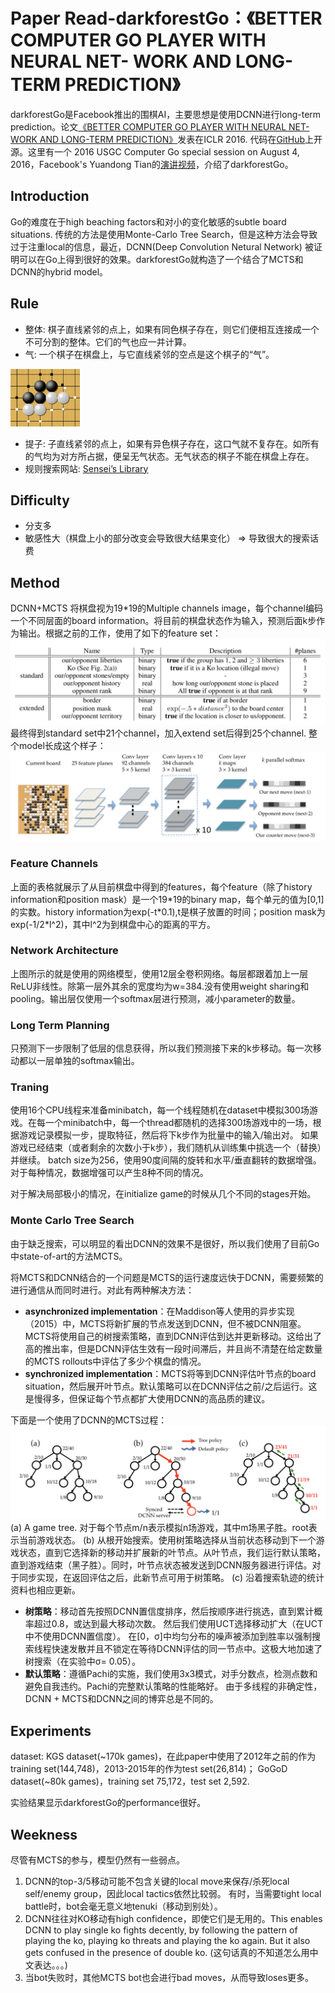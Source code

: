 # Paper Read-darkforestGo：《BETTER COMPUTER GO PLAYER WITH NEURAL NET- WORK AND LONG-TERM PREDICTION》

darkforestGo是Facebook推出的围棋AI，主要思想是使用DCNN进行long-term prediction。论文[《BETTER COMPUTER GO PLAYER WITH NEURAL NET- WORK AND LONG-TERM PREDICTION》](https://arxiv.org/abs/1511.06410)发表在ICLR 2016. 代码在[GitHub](https://github.com/facebookresearch/darkforestGo)上开源。这里有一个 2016 USGC Computer Go special session on August 4, 2016，Facebook's Yuandong Tian的[演讲视频](https://www.youtube.com/watch?v=_DBnE2goAu4)，介绍了darkforestGo。

## Introduction

Go的难度在于high beaching factors和对小的变化敏感的subtle board situations. 传统的方法是使用Monte-Carlo Tree Search，但是这种方法会导致过于注重local的信息，最近，DCNN(Deep Convolution Netural Network) 被证明可以在Go上得到很好的效果。darkforestGo就构造了一个结合了MCTS和DCNN的hybrid model。

## Rule

- 整体: 棋子直线紧邻的点上，如果有同色棋子存在，则它们便相互连接成一个不可分割的整体。它们的气也应一并计算。
- 气: 一个棋子在棋盘上，与它直线紧邻的空点是这个棋子的“气”。

![Alt text](/images/darkforestgo_0.PNG)

- 提子: 子直线紧邻的点上，如果有异色棋子存在，这口气就不复存在。如所有的气均为对方所占据，便呈无气状态。无气状态的棋子不能在棋盘上存在。
- 规则搜索网站: [Sensei’s Library](https://senseis.xmp.net/)

## Difficulty
- 分支多
- 敏感性大（棋盘上小的部分改变会导致很大结果变化）
=> 导致很大的搜索话费

## Method
DCNN+MCTS
将棋盘视为19*19的Multiple channels image，每个channel编码一个不同层面的board information。将目前的棋盘状态作为输入，预测后面k步作为输出。根据之前的工作，使用了如下的feature set：
![Alt text](/images/darkforestgo_1.png)
最终得到standard set中21个channel，加入extend set后得到25个channel.
整个model长成这个样子：
![Alt text](/images/darkforestgo_2.png)

### Feature Channels

上面的表格就展示了从目前棋盘中得到的features，每个feature（除了history information和position mask）是一个19\*19的binary map，每个单元的值为[0,1]的实数。history information为exp(-t\*0.1),t是棋子放置的时间；position mask为exp(-1/2*l^2)，其中l^2为到棋盘中心的距离的平方。

### Network Architecture

上图所示的就是使用的网络模型，使用12层全卷积网络。每层都跟着加上一层ReLU非线性。除第一层外其余的宽度均为w=384.没有使用weight sharing和pooling。输出层仅使用一个softmax层进行预测，减小parameter的数量。

### Long Term Planning

只预测下一步限制了低层的信息获得，所以我们预测接下来的k步移动。每一次移动都以一层单独的softmax输出。

### Traning

使用16个CPU线程来准备minibatch，每一个线程随机在dataset中模拟300场游戏。在每一个minibatch中，每一个thread都随机的选择300场游戏中的一场，根据游戏记录模拟一步，提取特征，然后将下k步作为批量中的输入/输出对。 如果游戏已经结束（或者剩余的次数小于k步），我们随机从训练集中挑选一个（替换）并继续。 batch size为256，使用90度间隔的旋转和水平/垂直翻转的数据增强。 对于每种情况，数据增强可以产生8种不同的情况。

对于解决局部极小的情况，在initialize game的时候从几个不同的stages开始。

### Monte Carlo Tree Search

由于缺乏搜索，可以明显的看出DCNN的效果不是很好，所以我们使用了目前Go中state-of-art的方法MCTS。

将MCTS和DCNN结合的一个问题是MCTS的运行速度远快于DCNN，需要频繁的进行通信从而同时进行。对此有两种解决方法：
* **asynchronized implementation**：在Maddison等人使用的异步实现（2015）中，MCTS将新扩展的节点发送到DCNN，但不被DCNN阻塞。MCTS将使用自己的树搜索策略，直到DCNN评估到达并更新移动。这给出了高的推出率，但是DCNN评估生效有一段时间滞后，并且尚不清楚在给定数量的MCTS rollouts中评估了多少个棋盘的情况。
* **synchronized implementation**：MCTS将等到DCNN评估叶节点的board situation，然后展开叶节点。默认策略可以在DCNN评估之前/之后运行。这是慢得多，但保证每个节点都扩大使用DCNN的高品质的建议。

下面是一个使用了DCNN的MCTS过程：
![Alt text](/images/darkforestgo_3.png)
(a) A game tree. 对于每个节点m/n表示模拟n场游戏，其中m场黑子胜。root表示当前游戏状态。
(b) 从根开始搜索。使用树策略选择从当前状态移动到下一个游戏状态，直到它选择新的移动并扩展新的叶节点。从叶节点，我们运行默认策略，直到游戏结束（黑子胜）。同时，叶节点状态被发送到DCNN服务器进行评估。对于同步实现，在返回评估之后，此新节点可用于树策略。
(c) 沿着搜索轨迹的统计资料也相应更新。

* **树策略**：移动首先按照DCNN置信度排序，然后按顺序进行挑选，直到累计概率超过0.8，或达到最大移动次数。 然后我们使用UCT选择移动扩大（在UCT中不使用DCNN置信度）。 在[0，σ]中均匀分布的噪声被添加到胜率以强制搜索线程快速发散并且不锁定在等待DCNN评估的同一节点中。这极大地加速了树搜索（在实验中σ= 0.05）。
* **默认策略**：遵循Pachi的实施，我们使用3x3模式，对手分数点，检测点数和避免自我违约。Pachi的完整默认策略的性能略好。 由于多线程的非确定性，DCNN + MCTS和DCNN之间的博弈总是不同的。

## Experiments

dataset: KGS dataset(~170k games)，在此paper中使用了2012年之前的作为training set(144,748)，2013-2015年的作为test set(26,814)；
GoGoD dataset(~80k games)，training set 75,172，test set 2,592.

实验结果显示darkforestGo的performance很好。

## Weekness
尽管有MCTS的参与，模型仍然有一些弱点。 
1. DCNN的top-3/5移动可能不包含关键的local move来保存/杀死local self/enemy group，因此local tactics依然比较弱。 有时，当需要tight local battle时，bot会毫无意义地tenuki（移动到别处）。 
2. DCNN往往对KO移动有high confidence，即使它们是无用的。This enables DCNN to play single ko fights decently, by following the pattern of playing the ko, playing ko threats and playing the ko again. But it also gets confused in the presence of double ko. (这句话真的不知道怎么用中文表达。。。)
3.  当bot失败时，其他MCTS bot也会进行bad moves，从而导致loses更多。
